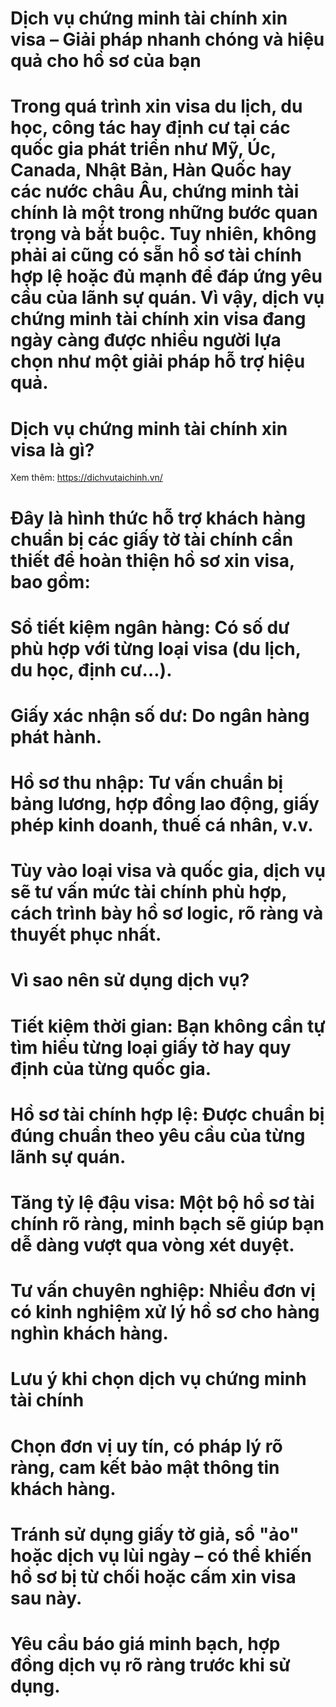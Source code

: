 # Dịch vụ chứng minh tài chính xin visa – Giải pháp nhanh chóng và hiệu quả cho hồ sơ của bạn

# 

# Trong quá trình xin visa du lịch, du học, công tác hay định cư tại các quốc gia phát triển như Mỹ, Úc, Canada, Nhật Bản, Hàn Quốc hay các nước châu Âu, chứng minh tài chính là một trong những bước quan trọng và bắt buộc. Tuy nhiên, không phải ai cũng có sẵn hồ sơ tài chính hợp lệ hoặc đủ mạnh để đáp ứng yêu cầu của lãnh sự quán. Vì vậy, dịch vụ chứng minh tài chính xin visa đang ngày càng được nhiều người lựa chọn như một giải pháp hỗ trợ hiệu quả.

# 

# Dịch vụ chứng minh tài chính xin visa là gì?
Xem thêm: https://dichvutaichinh.vn/
# Đây là hình thức hỗ trợ khách hàng chuẩn bị các giấy tờ tài chính cần thiết để hoàn thiện hồ sơ xin visa, bao gồm:

# 

# Sổ tiết kiệm ngân hàng: Có số dư phù hợp với từng loại visa (du lịch, du học, định cư…).

# 

# Giấy xác nhận số dư: Do ngân hàng phát hành.

# 

# Hồ sơ thu nhập: Tư vấn chuẩn bị bảng lương, hợp đồng lao động, giấy phép kinh doanh, thuế cá nhân, v.v.

# 

# Tùy vào loại visa và quốc gia, dịch vụ sẽ tư vấn mức tài chính phù hợp, cách trình bày hồ sơ logic, rõ ràng và thuyết phục nhất.

# 

# Vì sao nên sử dụng dịch vụ?

# Tiết kiệm thời gian: Bạn không cần tự tìm hiểu từng loại giấy tờ hay quy định của từng quốc gia.

# 

# Hồ sơ tài chính hợp lệ: Được chuẩn bị đúng chuẩn theo yêu cầu của từng lãnh sự quán.

# 

# Tăng tỷ lệ đậu visa: Một bộ hồ sơ tài chính rõ ràng, minh bạch sẽ giúp bạn dễ dàng vượt qua vòng xét duyệt.

# 

# Tư vấn chuyên nghiệp: Nhiều đơn vị có kinh nghiệm xử lý hồ sơ cho hàng nghìn khách hàng.

# 

# Lưu ý khi chọn dịch vụ chứng minh tài chính

# Chọn đơn vị uy tín, có pháp lý rõ ràng, cam kết bảo mật thông tin khách hàng.

# 

# Tránh sử dụng giấy tờ giả, sổ "ảo" hoặc dịch vụ lùi ngày – có thể khiến hồ sơ bị từ chối hoặc cấm xin visa sau này.

# 

# Yêu cầu báo giá minh bạch, hợp đồng dịch vụ rõ ràng trước khi sử dụng.



